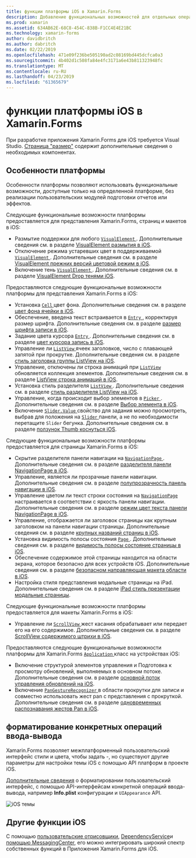 ```yaml
---
title: функции платформы iOS в Xamarin.Forms
description: Добавление функциональных возможностей для отдельных операций ввода-вывода в приложения Xamarin.Forms.
ms.prod: xamarin
ms.assetid: 634AB62E-68C8-454C-838B-F1CC4E4E21BC
ms.technology: xamarin-forms
author: davidbritch
ms.author: dabritch
ms.date: 02/22/2019
ms.openlocfilehash: 471e09f236be505190ad2c08169bd445dcfca0a3
ms.sourcegitcommit: 4b402d1c508fa84e4fc3171a6e43b811323948fc
ms.translationtype: MT
ms.contentlocale: ru-RU
ms.lasthandoff: 04/23/2019
ms.locfileid: "61365679"
---
```

# <a name="ios-platform-features-in-xamarinforms"></a>функции платформы iOS в Xamarin.Forms

При разработке приложения Xamarin.Forms для iOS требуется Visual Studio. [Страница "размер"](~/get-started/requirements.md) содержит дополнительные сведения о необходимых компонентах.

## <a name="platform-specifics"></a>Особенности платформы

Особенности платформы позволяют использовать функциональные возможности, доступные только на определенной платформе, без реализации пользовательских модулей подготовки отчетов или эффектов.

Следующие функциональные возможности платформы предоставляется для представления Xamarin.Forms, страниц и макетов в iOS:

- Размытие поддержки для любого [ `VisualElement` ](xref:Xamarin.Forms.VisualElement). Дополнительные сведения см. в разделе [VisualElement размытия в iOS](visualelement-blur.md).
- Отключение режима устаревших цвет в поддерживаемой [ `VisualElement` ](xref:Xamarin.Forms.VisualElement). Дополнительные сведения см. в разделе [VisualElement прежних версий цветовой режим в iOS](legacy-color-mode.md).
- Включение тень [ `VisualElement` ](xref:Xamarin.Forms.VisualElement). Дополнительные сведения см. в разделе [VisualElement Drop тенями iOS](visualelement-drop-shadow.md).

Предоставляются следующие функциональные возможности платформы для представления Xamarin.Forms в iOS:

- Установка [ `Cell` ](xref:Xamarin.Forms.Cell) цвет фона. Дополнительные сведения см. в разделе [цвет фона ячейки в iOS](cell-background-color.md).
- Обеспечение, введена текст встраивается в [ `Entry` ](xref:Xamarin.Forms.Entry) , корректируя размер шрифта. Дополнительные сведения см. в разделе [размер шрифта записи в iOS](entry-font-size.md).
- Задание цвета курсора [ `Entry` ](xref:Xamarin.Forms.Entry). Дополнительные сведения см. в разделе [цвет курсора запись в iOS](entry-cursor-color.md).
- Управление ли [ `ListView` ](xref:Xamarin.Forms.ListView) ячеек заголовков, число с плавающей запятой при прокрутке. Дополнительные сведения см. в разделе [стиль заголовка группы ListView на iOS](listview-group-header-style.md).
- Управление, отключены ли строка анимаций при [ `ListView` ](xref:Xamarin.Forms.ListView) обновляется коллекция элементов. Дополнительные сведения см. в разделе [ListView строка анимаций в iOS](listview-row-animations.md).
- Установка стиль разделителя [ `ListView` ](xref:Xamarin.Forms.ListView). Дополнительные сведения см. в разделе [стиль разделителя ListView на iOS](listview-separator-style.md).
- Управление, когда происходит выбор элементов в [ `Picker` ](xref:Xamarin.Forms.Picker). Дополнительные сведения см. в разделе [Выбор элемента в iOS](picker-selection.md).
- Включение [ `Slider.Value` ](xref:Xamarin.Forms.Slider.Value) свойство для задания можно просмотреть, выбрав для положения на [ `Slider` ](xref:Xamarin.Forms.Slider) панели, а не по необходимости перетащите `Slider` бегунка. Дополнительные сведения см. в разделе [ползунок Thumb коснуться iOS](slider-thumb.md).

Следующие функциональные возможности платформы предоставляется для страницы Xamarin.Forms в iOS:

- Скрытие разделителя панели навигации на [ `NavigationPage` ](xref:Xamarin.Forms.NavigationPage). Дополнительные сведения см. в разделе [разделителя панели NavigationPage в iOS](navigation-bar-separator.md).
- Управление, является ли прозрачные панели навигации. Дополнительные сведения см. в разделе [полупрозрачность панель навигации в iOS](navigation-bar-translucent.md).
- Управление цветом ли текст строки состояния на [ `NavigationPage` ](xref:Xamarin.Forms.NavigationPage) настраивается в соответствии с яркость панели навигации. Дополнительные сведения см. в разделе [режим цвет текста панели NavigationPage в iOS](status-bar-text-color.md).
- Управление, отображается ли заголовок страницы как крупным заголовком на панели навигации страницы. Дополнительные сведения см. в разделе [крупных названий страниц в iOS](page-large-title.md).
- Установка видимость полосы состояния [ `Page` ](xref:Xamarin.Forms.Page). Дополнительные сведения см. в разделе [видимость полосы состояние страницы в iOS](page-status-bar-visibility.md).
- Обеспечение содержимое этой страницы находится на области экрана, которое безопасно для всех устройств iOS. Дополнительные сведения см. в разделе [безопасном направляющая макета области в iOS](page-safe-area-layout.md).
- Настройка стиля представления модальные страницы на iPad. Дополнительные сведения см. в разделе [iPad стиль презентации модальные страницы](ipad-page-presentation-style.md).

Следующие функциональные возможности платформы предоставляется для макеты Xamarin.Forms в iOS:

- Управление ли [ `ScrollView` ](xref:Xamarin.Forms.ScrollView) жест касания обрабатывает или передает его на его содержимое. Дополнительные сведения см. в разделе [ScrollView содержимого штрихи в iOS](scrollview-content-touches.md).

Предоставляются следующие функциональные возможности платформы для Xamarin.Forms [ `Application` ](xref:Xamarin.Forms.Application) класс на устройствах iOS:

- Включение структурой элементов управления и Подготовка к просмотру обновлений, выполняемых в основном потоке. Дополнительные сведения см. в разделе [основной поток управления обновлений на iOS](main-thread-updates-ui.md).
- Включение [ `PanGestureRecognizer` ](xref:Xamarin.Forms.PanGestureRecognizer) в области прокрутки для записи и совместно использовать жест pan с представления с прокруткой. Дополнительные сведения см. в разделе [одновременных распознавания жестов Pan в iOS](application-pan-gesture.md).

## <a name="ios-specific-formatting"></a>форматирование конкретных операций ввода-вывода

Xamarin.Forms позволяет межплатформенный пользовательский интерфейс стили и цвета, чтобы задать -, но существуют другие параметры для настройки темы iOS с помощью API платформ в проекте iOS.

[Дополнительные сведения](formatting.md) о форматировании пользовательский интерфейс, с помощью API-интерфейсам конкретной операций ввода-вывода, например **Info.plist** конфигурации и `UIAppearance` API.

![](images/status-white-sml.png "iOS темы")

## <a name="other-ios-features"></a>Другие функции iOS

С помощью [пользовательские отрисовщики](~/xamarin-forms/app-fundamentals/custom-renderer/index.md), [DependencyService](~/xamarin-forms/app-fundamentals/dependency-service/index.md)и [помощью MessagingCenter](~/xamarin-forms/app-fundamentals/messaging-center.md), его можно интегрировать широкий спектр собственных функций в Приложения Xamarin.Forms для iOS.
